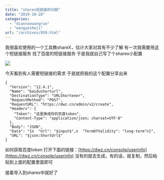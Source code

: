 ```yaml
---
title: "sharex短链接的问题"
date: "2019-10-28"
categories: 
  - "diannaowangruo"
  - "wangyesheji"
url: "/archives/950.html"
---
```


我很喜欢使用的一个工具教shareX，估计大家对其有不少了解 有一次我需要用这个短链接服务 找了百度的短链接服务 于是我就自己写了个sharex小配置

![](https://img-cloud.zhoujie218.top/wp-content/uploads/2019/10/f86ba17e055102ad20191028.png)

今天看到有人需要短链接的需求 于是就把我的这个配置分享出来

```
{
  "Version": "12.4.1",
  "Name": "baidushorturl",
  "DestinationType": "URLShortener",
  "RequestMethod": "POST",
  "RequestURL": "https://dwz.cn/admin/v2/create",
  "Headers": {
    "Token": "这里换成你的百度token",
    "Content-Type": "application/json; charset=UTF-8"
  },
  "Body": "JSON",
  "Data": "{n  "Url": "$input$",n  "TermOfValidity": "long-term"n}",
  "URL": "$json:ShortUrl$"
}
```

如何获取百度token 打开下面的链接：[https://dwz.cn/console/userinfo](https://dwz.cn/console/userinfo) 没有的就去生成，有的话，就复制，然后粘贴到上面的配置里面即可

接着导入到sharex中就好了
